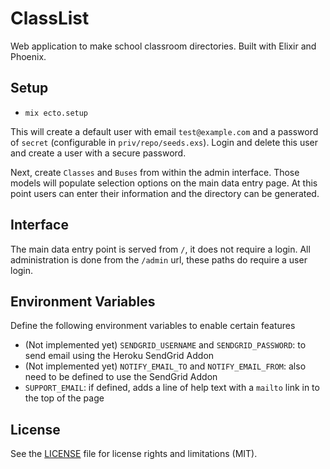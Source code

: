 # ClassList

Web application to make school classroom directories. Built with Elixir and Phoenix.

## Setup
  * `mix ecto.setup`

This will create a default user with email `test@example.com` and a password of `secret` (configurable in `priv/repo/seeds.exs`). Login and delete this user and create a user with a secure password.

Next, create `Classes` and `Buses` from within the admin interface. Those models will populate selection options on the main data entry page. At this point users can enter their information and the directory can be generated.

## Interface
The main data entry point is served from `/`, it does not require a login. All administration is done from the `/admin` url, these paths do require a user login.

## Environment Variables
Define the following environment variables to enable certain features
  * (Not implemented yet) `SENDGRID_USERNAME` and `SENDGRID_PASSWORD`: to send email using the Heroku SendGrid Addon
  * (Not implemented yet) `NOTIFY_EMAIL_TO` and `NOTIFY_EMAIL_FROM`: also need to be defined to use the SendGrid Addon
  * `SUPPORT_EMAIL`: if defined, adds a line of help text with a `mailto` link in to the top of the page

## License

See the [LICENSE](LICENSE.md) file for license rights and limitations (MIT).
